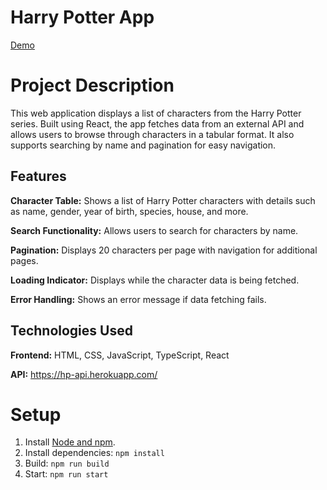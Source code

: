 # Harry Potter App
[Demo](https://webbucket-cdn-harry-potter-production-8848353a.stacktape-app.com/)

# Project Description
This web application displays a list of characters from the Harry Potter series. Built using React, the app fetches data from an external API and allows users to browse through characters in a tabular format. It also supports searching by name and pagination for easy navigation.

## Features
**Character Table:** Shows a list of Harry Potter characters with details such as name, gender, year of birth, species, house, and more.

**Search Functionality:** Allows users to search for characters by name.

**Pagination:** Displays 20 characters per page with navigation for additional pages.

**Loading Indicator:** Displays while the character data is being fetched.

**Error Handling:** Shows an error message if data fetching fails.

## Technologies Used
**Frontend:** HTML, CSS, JavaScript, TypeScript, React

**API:** https://hp-api.herokuapp.com/

# Setup
1. Install [Node and npm](https://nodejs.org/en/download). 
2. Install dependencies: `npm install`
3. Build: `npm run build`
4. Start: `npm run start`
